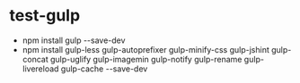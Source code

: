 # test-gulp
- npm install gulp --save-dev
- npm install gulp-less gulp-autoprefixer gulp-minify-css gulp-jshint gulp-concat gulp-uglify gulp-imagemin gulp-notify gulp-rename gulp-livereload gulp-cache --save-dev
